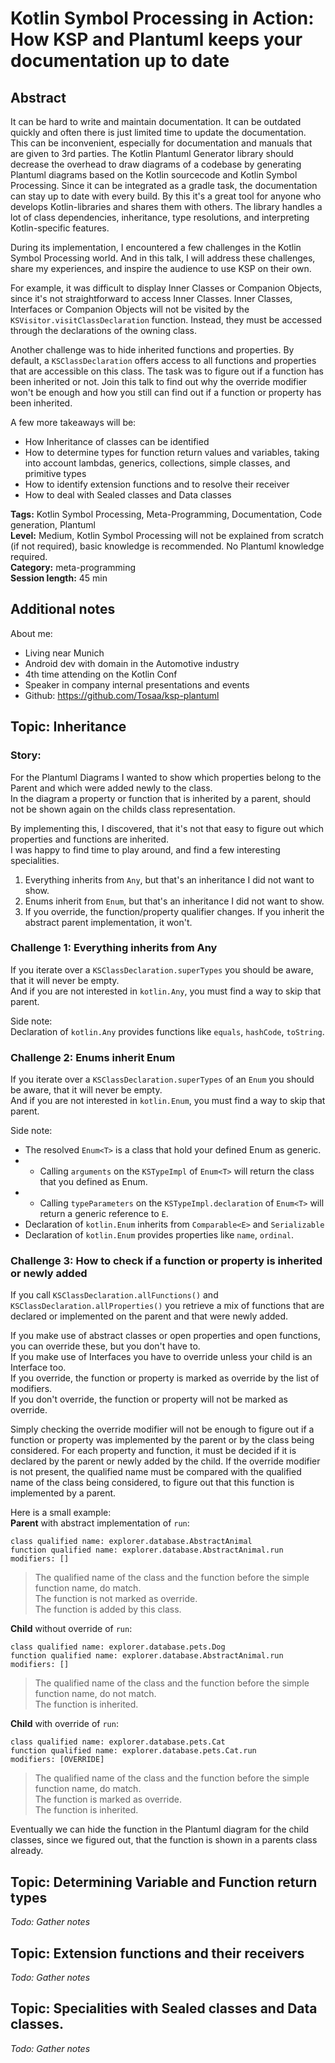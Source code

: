 # Kotlin Symbol Processing in Action: How KSP and Plantuml keeps your documentation up to date

## Abstract

It can be hard to write and maintain documentation. It can be outdated quickly and often there is just limited time to
update the documentation. This can be inconvenient, especially for documentation and manuals that are given to 3rd
parties.
The Kotlin Plantuml Generator library should decrease the overhead to draw diagrams of a codebase by generating Plantuml
diagrams based on the Kotlin sourcecode and Kotlin Symbol Processing. Since it can be integrated as a gradle task, the documentation can stay up to
date with every build. By this it's a great tool for anyone who develops Kotlin-libraries and shares them with others.
The library handles a lot of class dependencies, inheritance, type resolutions, and interpreting Kotlin-specific features.

During its implementation, I encountered a few challenges in the Kotlin Symbol Processing world.
And in this talk, I will address these challenges, share my experiences, and inspire the audience to use KSP on their own.

For example, it was difficult to display Inner Classes or Companion Objects, since it's not straightforward to access Inner Classes.
Inner Classes, Interfaces or Companion Objects will not be visited by the `KSVisitor.visitClassDeclaration` function.
Instead, they must be accessed through the declarations of the owning class.

Another challenge was to hide inherited functions and properties. By default, a `KSClassDeclaration` offers access to all functions and properties that are accessible on this class.
The task was to figure out if a function has been inherited or not.
Join this talk to find out why the override modifier won't be enough and how you still can find out if a function or property has been inherited.

A few more takeaways will be:
- How Inheritance of classes can be identified
- How to determine types for function return values and variables, taking into account lambdas, generics, collections, simple classes, and primitive types
- How to identify extension functions and to resolve their receiver
- How to deal with Sealed classes and Data classes

**Tags:** Kotlin Symbol Processing, Meta-Programming, Documentation, Code generation, Plantuml  
**Level:** Medium, Kotlin Symbol Processing will not be explained from scratch (if not required), basic knowledge is recommended. No
Plantuml knowledge required.  
**Category:** meta-programming  
**Session length:** 45 min

## Additional notes
About me:
- Living near Munich
- Android dev with domain in the Automotive industry
- 4th time attending on the Kotlin Conf
- Speaker in company internal presentations and events
- Github: https://github.com/Tosaa/ksp-plantuml

## Topic: Inheritance
### Story:
For the Plantuml Diagrams I wanted to show which properties belong to the Parent and which were added newly to the class.  
In the diagram a property or function that is inherited by a parent, should not be shown again on the childs class representation.  

By implementing this, I discovered, that it's not that easy to figure out which properties and functions are inherited.  
I was happy to find time to play around, and find a few interesting specialities.

1. Everything inherits from `Any`, but that's an inheritance I did not want to show.
2. Enums inherit from `Enum`, but that's an inheritance I did not want to show.
3. If you override, the function/property qualifier changes. If you inherit the abstract parent implementation, it won't.

### Challenge 1: Everything inherits from Any
If you iterate over a `KSClassDeclaration.superTypes` you should be aware, that it will never be empty.  
And if you are not interested in `kotlin.Any`, you must find a way to skip that parent.  

Side note:  
Declaration of `kotlin.Any` provides functions like `equals`, `hashCode`, `toString`.

### Challenge 2: Enums inherit Enum
If you iterate over a `KSClassDeclaration.superTypes` of an `Enum` you should be aware, that it will never be empty.  
And if you are not interested in `kotlin.Enum`, you must find a way to skip that parent.

Side note:  
- The resolved `Enum<T>` is a class that hold your defined Enum as generic.
- - Calling `arguments` on the `KSTypeImpl` of `Enum<T>` will return the class that you defined as Enum.
- - Calling `typeParameters` on the `KSTypeImpl.declaration` of `Enum<T>` will return a generic reference to `E`. 
- Declaration of `kotlin.Enum` inherits from `Comparable<E>` and `Serializable`
- Declaration of `kotlin.Enum` provides properties like `name`, `ordinal`.


### Challenge 3: How to check if a function or property is inherited or newly added
If you call `KSClassDeclaration.allFunctions()` and `KSClassDeclaration.allProperties()` you retrieve a mix of functions that are declared or implemented on the parent and that were newly added.

If you make use of abstract classes or open properties and open functions, you can override these, but you don't have to.  
If you make use of Interfaces you have to override unless your child is an Interface too.  
If you override, the function or property is marked as override by the list of modifiers.  
If you don't override, the function or property will not be marked as override.  

Simply checking the override modifier will not be enough to figure out if a function or property was implemented by the parent or by the class being considered.
For each property and function, it must be decided if it is declared by the parent or newly added by the child.
If the override modifier is not present, the qualified name must be compared with the qualified name of the class being considered, to figure out that this function is implemented by a parent.

Here is a small example:  
**Parent** with abstract implementation of `run`:
```
class qualified name: explorer.database.AbstractAnimal
function qualified name: explorer.database.AbstractAnimal.run
modifiers: []
```

> The qualified name of the class and the function before the simple function name, do match.  
> The function is not marked as override.  
> The function is added by this class.

**Child** without override of `run`:
```
class qualified name: explorer.database.pets.Dog
function qualified name: explorer.database.AbstractAnimal.run
modifiers: []
```

> The qualified name of the class and the function before the simple function name, do not match.  
> The function is inherited.

**Child** with override of `run`:
```
class qualified name: explorer.database.pets.Cat
function qualified name: explorer.database.pets.Cat.run
modifiers: [OVERRIDE]
```

> The qualified name of the class and the function before the simple function name, do match.  
> The function is marked as override.  
> The function is inherited.

Eventually we can hide the function in the Plantuml diagram for the child classes, since we figured out, that the function is shown in a parents class already.

## Topic: Determining Variable and Function return types
_Todo: Gather notes_ 

## Topic: Extension functions and their receivers
_Todo: Gather notes_

## Topic: Specialities with Sealed classes and Data classes.
_Todo: Gather notes_
